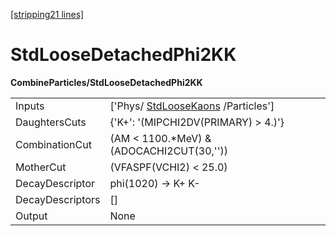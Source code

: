 [[stripping21 lines]](./stripping21-index)

# StdLooseDetachedPhi2KK

**CombineParticles/StdLooseDetachedPhi2KK**

|                  |                                                                     |
|------------------|---------------------------------------------------------------------|
| Inputs           | ['Phys/ [StdLooseKaons](./stripping21-stdloosekaons) /Particles'] |
| DaughtersCuts    | {'K+': '(MIPCHI2DV(PRIMARY) \> 4.)'}                                |
| CombinationCut   | (AM \< 1100.\*MeV) & (ADOCACHI2CUT(30,''))                          |
| MotherCut        | (VFASPF(VCHI2) \< 25.0)                                             |
| DecayDescriptor  | phi(1020) -\> K+ K-                                                 |
| DecayDescriptors | []                                                                |
| Output           | None                                                                |
